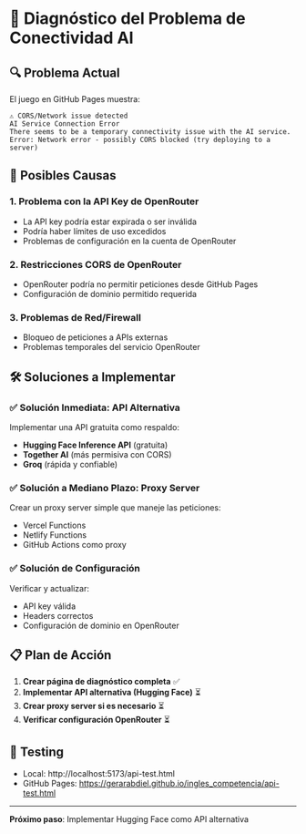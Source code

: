 # 🔧 Diagnóstico del Problema de Conectividad AI

## 🔍 **Problema Actual**
El juego en GitHub Pages muestra:
```
⚠️ CORS/Network issue detected
AI Service Connection Error
There seems to be a temporary connectivity issue with the AI service.
Error: Network error - possibly CORS blocked (try deploying to a server)
```

## 🎯 **Posibles Causas**

### 1. **Problema con la API Key de OpenRouter**
- La API key podría estar expirada o ser inválida
- Podría haber límites de uso excedidos
- Problemas de configuración en la cuenta de OpenRouter

### 2. **Restricciones CORS de OpenRouter**
- OpenRouter podría no permitir peticiones desde GitHub Pages
- Configuración de dominio permitido requerida

### 3. **Problemas de Red/Firewall**
- Bloqueo de peticiones a APIs externas
- Problemas temporales del servicio OpenRouter

## 🛠️ **Soluciones a Implementar**

### ✅ **Solución Inmediata: API Alternativa**
Implementar una API gratuita como respaldo:
- **Hugging Face Inference API** (gratuita)
- **Together AI** (más permisiva con CORS)
- **Groq** (rápida y confiable)

### ✅ **Solución a Mediano Plazo: Proxy Server**
Crear un proxy server simple que maneje las peticiones:
- Vercel Functions
- Netlify Functions  
- GitHub Actions como proxy

### ✅ **Solución de Configuración**
Verificar y actualizar:
- API key válida
- Headers correctos
- Configuración de dominio en OpenRouter

## 📋 **Plan de Acción**

1. **Crear página de diagnóstico completa** ✅
2. **Implementar API alternativa (Hugging Face)** ⏳
3. **Crear proxy server si es necesario** ⏳
4. **Verificar configuración OpenRouter** ⏳

## 🧪 **Testing**
- Local: http://localhost:5173/api-test.html
- GitHub Pages: https://gerarabdiel.github.io/ingles_competencia/api-test.html

---
**Próximo paso**: Implementar Hugging Face como API alternativa

